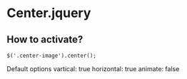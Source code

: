 # Center.jquery

## How to activate?
```$('.center-image').center();```

Default options
vartical: true 
horizontal: true
animate: false

